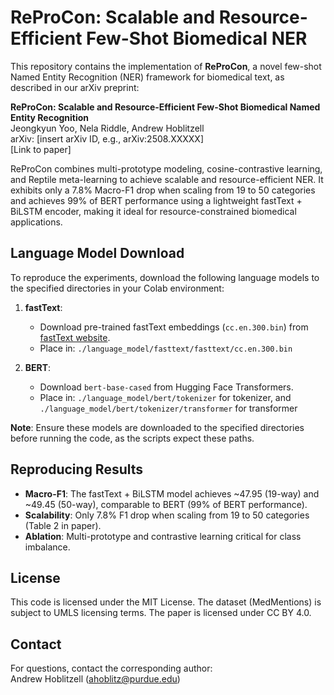 # ReProCon: Scalable and Resource-Efficient Few-Shot Biomedical NER

This repository contains the implementation of **ReProCon**, a novel few-shot Named Entity Recognition (NER) framework for biomedical text, as described in our arXiv preprint:

**ReProCon: Scalable and Resource-Efficient Few-Shot Biomedical Named Entity Recognition**  
Jeongkyun Yoo, Nela Riddle, Andrew Hoblitzell  
arXiv: [insert arXiv ID, e.g., arXiv:2508.XXXXX]  
[Link to paper]

ReProCon combines multi-prototype modeling, cosine-contrastive learning, and Reptile meta-learning to achieve scalable and resource-efficient NER. It exhibits only a 7.8% Macro-F1 drop when scaling from 19 to 50 categories and achieves 99% of BERT performance using a lightweight fastText + BiLSTM encoder, making it ideal for resource-constrained biomedical applications.

## Language Model Download
To reproduce the experiments, download the following language models to the specified directories in your Colab environment:

1. **fastText**:
   - Download pre-trained fastText embeddings (`cc.en.300.bin`) from [fastText website](https://fasttext.cc/docs/en/crawl-vectors.html).
   - Place in: `./language_model/fasttext/fasttext/cc.en.300.bin`

2. **BERT**:
   - Download `bert-base-cased` from Hugging Face Transformers.
   - Place in: `./language_model/bert/tokenizer` for tokenizer, and `./language_model/bert/tokenizer/transformer` for transformer

**Note**: Ensure these models are downloaded to the specified directories before running the code, as the scripts expect these paths.

## Reproducing Results
- **Macro-F1**: The fastText + BiLSTM model achieves ~47.95 (19-way) and ~49.45 (50-way), comparable to BERT (99% of BERT performance).
- **Scalability**: Only 7.8% F1 drop when scaling from 19 to 50 categories (Table 2 in paper).
- **Ablation**: Multi-prototype and contrastive learning critical for class imbalance.

## License
This code is licensed under the MIT License. The dataset (MedMentions) is subject to UMLS licensing terms. The paper is licensed under CC BY 4.0.

## Contact
For questions, contact the corresponding author:  
Andrew Hoblitzell (ahoblitz@purdue.edu)
